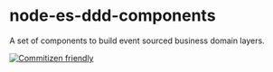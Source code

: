 # node-es-ddd-components

A set of components to build event sourced business domain layers.

[![Commitizen friendly](https://img.shields.io/badge/commitizen-friendly-brightgreen.svg)](http://commitizen.github.io/cz-cli/)
